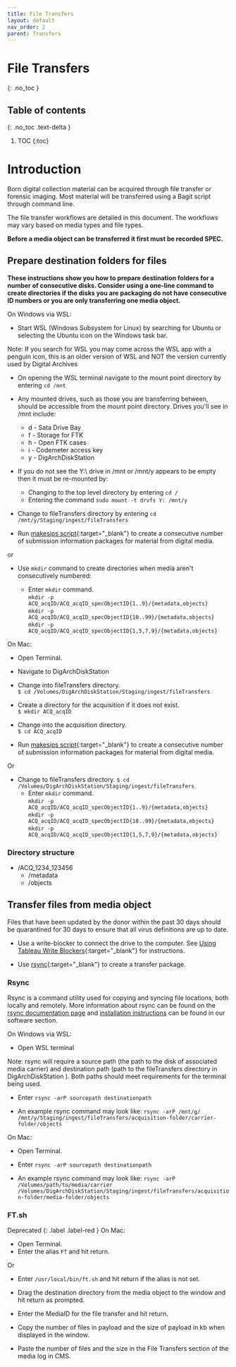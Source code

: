 ```yaml
---
title: File Transfers
layout: default
nav_order: 2
parent: Transfers
---
```


# File Transfers
{: .no_toc }

## Table of contents
{: .no_toc .text-delta }

1. TOC
{:toc}

# Introduction

Born digital collection material can be acquired through file transfer or forensic imaging. Most material will be transferred using a Bagit script through command line.

The file transfer workflows are detailed in this document. The workflows may vary based on media types and file types.  

**Before a media object can be transferred it first must be recorded SPEC.**

## Prepare destination folders for files

**These instructions show you how to prepare destination folders for a number of consecutive disks. Consider using a one-line command to create directories if the disks you are packaging do not have consecutive ID numbers or you are only transferring one media object.**  

<!--Windows instructions should go here-->

<!--May actually need to move the descriptive information on cygwin and wsl up here cause this can be done via terminal-->
On Windows via WSL:

* Start WSL (Windows Subsystem for Linux) by searching for Ubuntu or selecting the Ubuntu icon on the Windows task bar.

Note: If you search for WSL you may come across the WSL app with a penguin icon, this is an older version of WSL and NOT the version currently used by Digital Archives

* On opening the WSL terminal navigate to the mount point directory by entering ```cd /mnt```

* Any mounted drives, such as those you are transferring between, should be accessible from the mount point directory. Drives you'll see in /mnt include:
  * d - Sata Drive Bay
  * f - Storage for FTK
  * h - Open FTK cases
  * i - Codemeter access key
  * y - DigArchDiskStation

* If you do not see the Y:\ drive in /mnt or /mnt/y appears to be empty then it must be re-mounted by:
  * Changing to the top level directory by entering ```cd /```
  * Entering the command ```sudo mount -t drvfs Y: /mnt/y```

* Change to fileTransfers directory by entering ```cd /mnt/y/Staging/ingest/fileTransfers```

* Run [makesips script](https://nypl.github.io/digarch/tools/software.html#makesips-script){:target="_blank"} to create a consecutive number of submission information packages for material from digital media.

or

* Use ``mkdir`` command to create directories when media aren't consecutively numbered:

  * Enter ```mkdir``` command.  
```mkdir -p ACQ_acqID/ACQ_acqID_specObjectID{1..9}/{metadata,objects}```  
```mkdir -p ACQ_acqID/ACQ_acqID_specObjectID{10..99}/{metadata,objects}```  
```mkdir -p ACQ_acqID/ACQ_acqID_specObjectID{1,5,7,9}/{metadata,objects}```  

On Mac:

* Open Terminal.

* Navigate to DigArchDiskStation  

* Change into fileTransfers directory.  
```$ cd /Volumes/DigArchDiskStation/Staging/ingest/fileTransfers```

* Create a directory for the acquisition if it does not exist.  
```$ mkdir ACQ_acqID```  

* Change into the acquisition directory.  
```$ cd ACQ_acqID```  

* Run [makesips script](https://nypl.github.io/digarch/tools/software.html#makesips-script){:target="_blank"} to create a consecutive number of submission information packages for material from digital media.

Or

* Change to fileTransfers directory.
```$ cd /Volumes/DigArchDiskStation/Staging/ingest/fileTransfers```
  * Enter ```mkdir``` command.  
```mkdir -p ACQ_acqID/ACQ_acqID_specObjectID{1..9}/{metadata,objects}```  
```mkdir -p ACQ_acqID/ACQ_acqID_specObjectID{10..99}/{metadata,objects}```  
```mkdir -p ACQ_acqID/ACQ_acqID_specObjectID{1,5,7,9}/{metadata,objects}```  
### Directory structure

* /ACQ_1234_123456
  * /metadata
  * /objects

## Transfer files from media object

Files that have been updated by the donor within the past 30
days should be quarantined for 30 days to ensure that
all virus definitions are up to date.

* Use a write-blocker to connect the drive to the computer. See [Using Tableau Write Blockers](/digarch/transfers/using-tableaus.html){:target="_blank"} for instructions.

* Use [rsync](../software#rsync){:target="_blank"} to create a transfer package.

### Rsync

Rsync is a command utility used for copying and syncing file locations, both locally and remotely. More information about rsync can be found on the [rsync documentation page](https://linux.die.net/man/1/rsync) and [installation instructions](../software#rsync) can be found in our software section.

On Windows via WSL:

* Open WSL terminal

Note: rsync will require a source path (the path to the disk of associated media carrier) and destination path (path to the fileTransfers directory in DigArchDiskStation ). Both paths should meet requirements for the terminal being used.

* Enter ```rsync -arP sourcepath destinationpath```

* An example rsync command may look like: ```rsync -arP /mnt/g/ /mnt/y/Staging/ingest/fileTransfers/acquisition-folder/carrier-folder/objects```


On Mac:

* Open Terminal.

* Enter ```rsync -arP sourcepath destinationpath```

* An example rsync command may look like: ```rsync -arP /Volumes/path/to/media/carrier /Volumes/DigArchDiskStation/Staging/ingest/fileTransfers/acquisition-folder/media-folder/objects```

### FT.sh

Deprecated
{: .label .label-red }
On Mac:

* Open Terminal.
* Enter the alias ```FT``` and hit return.

Or

* Enter ```/usr/local/bin/ft.sh``` and hit return if the alias is not set.
* Drag the destination directory from the media object to the window and hit return as prompted.
* Enter the MediaID for the file transfer and hit return.

* Copy the number of files in payload and the size of payload in kb when displayed in the window.
* Paste the number of files and the size in the File Transfers section of the media log in CMS.
  
<script id="asciicast-mKpfPqUl74R3t30B0tvpfPBQV" src="https://asciinema.org/a/mKpfPqUl74R3t30B0tvpfPBQV.js" async></script>
